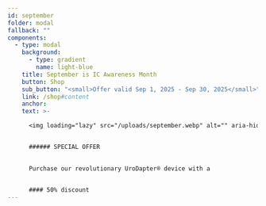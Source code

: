 ```yaml
---
id: september
folder: modal
fallback: ""
components:
  - type: modal
    background:
      - type: gradient
        name: light-blue
    title: September is IC Awareness Month
    button: Shop
    sub_button: "<small>Offer valid Sep 1, 2025 - Sep 30, 2025</small>"
    link: /shop#content
    anchor: 
    text: >-

      <img loading="lazy" src="/uploads/september.webp" alt="" aria-hidden="true" width="256"/>


      ###### SPECIAL OFFER

      
      Purchase our revolutionary UroDapter® device with a


      #### 50% discount
---
```

